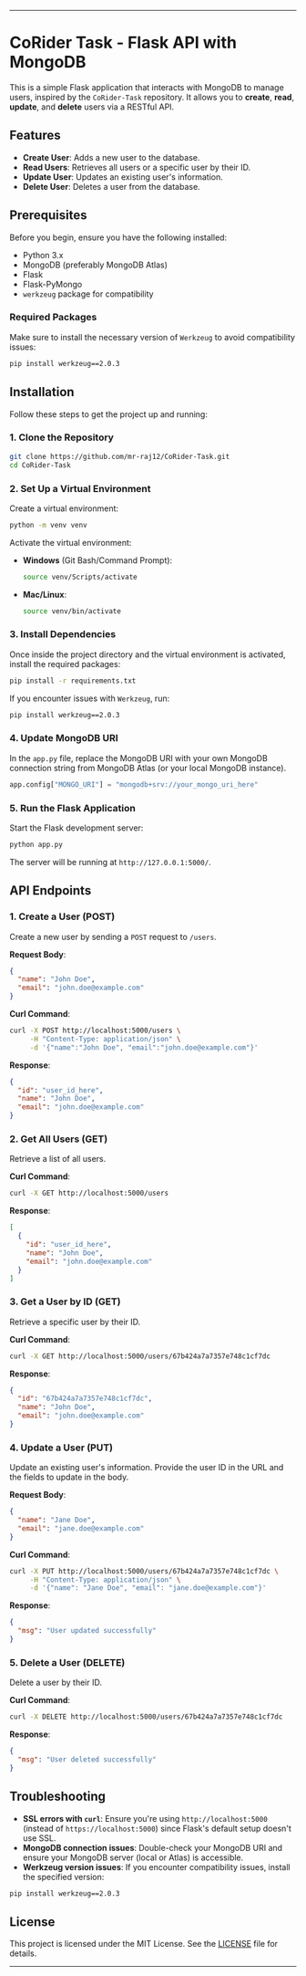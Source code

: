
---

# CoRider Task - Flask API with MongoDB

This is a simple Flask application that interacts with MongoDB to manage users, inspired by the `CoRider-Task` repository. It allows you to **create**, **read**, **update**, and **delete** users via a RESTful API.

## Features

- **Create User**: Adds a new user to the database.
- **Read Users**: Retrieves all users or a specific user by their ID.
- **Update User**: Updates an existing user's information.
- **Delete User**: Deletes a user from the database.

## Prerequisites

Before you begin, ensure you have the following installed:

- Python 3.x
- MongoDB (preferably MongoDB Atlas)
- Flask
- Flask-PyMongo
- `werkzeug` package for compatibility

### Required Packages

Make sure to install the necessary version of `Werkzeug` to avoid compatibility issues:

```bash
pip install werkzeug==2.0.3
```

## Installation

Follow these steps to get the project up and running:

### 1. Clone the Repository

```bash
git clone https://github.com/mr-raj12/CoRider-Task.git
cd CoRider-Task
```

### 2. Set Up a Virtual Environment

Create a virtual environment:

```bash
python -m venv venv
```

Activate the virtual environment:

- **Windows** (Git Bash/Command Prompt):

  ```bash
  source venv/Scripts/activate
  ```

- **Mac/Linux**:

  ```bash
  source venv/bin/activate
  ```

### 3. Install Dependencies

Once inside the project directory and the virtual environment is activated, install the required packages:

```bash
pip install -r requirements.txt
```

If you encounter issues with `Werkzeug`, run:

```bash
pip install werkzeug==2.0.3
```

### 4. Update MongoDB URI

In the `app.py` file, replace the MongoDB URI with your own MongoDB connection string from MongoDB Atlas (or your local MongoDB instance).

```python
app.config["MONGO_URI"] = "mongodb+srv://your_mongo_uri_here"
```

### 5. Run the Flask Application

Start the Flask development server:

```bash
python app.py
```

The server will be running at `http://127.0.0.1:5000/`.

## API Endpoints

### 1. **Create a User** (POST)

Create a new user by sending a `POST` request to `/users`.

**Request Body**:
```json
{
  "name": "John Doe",
  "email": "john.doe@example.com"
}
```

**Curl Command**:
```bash
curl -X POST http://localhost:5000/users \
     -H "Content-Type: application/json" \
     -d '{"name":"John Doe", "email":"john.doe@example.com"}'
```

**Response**:
```json
{
  "id": "user_id_here",
  "name": "John Doe",
  "email": "john.doe@example.com"
}
```

### 2. **Get All Users** (GET)

Retrieve a list of all users.

**Curl Command**:
```bash
curl -X GET http://localhost:5000/users
```

**Response**:
```json
[
  {
    "id": "user_id_here",
    "name": "John Doe",
    "email": "john.doe@example.com"
  }
]
```

### 3. **Get a User by ID** (GET)

Retrieve a specific user by their ID.

**Curl Command**:
```bash
curl -X GET http://localhost:5000/users/67b424a7a7357e748c1cf7dc
```

**Response**:
```json
{
  "id": "67b424a7a7357e748c1cf7dc",
  "name": "John Doe",
  "email": "john.doe@example.com"
}
```

### 4. **Update a User** (PUT)

Update an existing user's information. Provide the user ID in the URL and the fields to update in the body.

**Request Body**:
```json
{
  "name": "Jane Doe",
  "email": "jane.doe@example.com"
}
```

**Curl Command**:
```bash
curl -X PUT http://localhost:5000/users/67b424a7a7357e748c1cf7dc \
     -H "Content-Type: application/json" \
     -d '{"name": "Jane Doe", "email": "jane.doe@example.com"}'
```

**Response**:
```json
{
  "msg": "User updated successfully"
}
```

### 5. **Delete a User** (DELETE)

Delete a user by their ID.

**Curl Command**:
```bash
curl -X DELETE http://localhost:5000/users/67b424a7a7357e748c1cf7dc
```

**Response**:
```json
{
  "msg": "User deleted successfully"
}
```

## Troubleshooting

- **SSL errors with `curl`**: Ensure you're using `http://localhost:5000` (instead of `https://localhost:5000`) since Flask's default setup doesn't use SSL.
- **MongoDB connection issues**: Double-check your MongoDB URI and ensure your MongoDB server (local or Atlas) is accessible.
- **Werkzeug version issues**: If you encounter compatibility issues, install the specified version:

```bash
pip install werkzeug==2.0.3
```

## License

This project is licensed under the MIT License. See the [LICENSE](LICENSE) file for details.

---